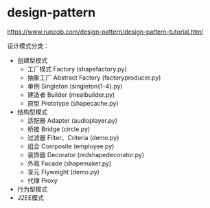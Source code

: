 # design-pattern
https://www.runoob.com/design-pattern/design-pattern-tutorial.html


设计模式分类：
* 创建型模式
    * 工厂模式 Factory (shapefactory.py)
    * 抽象工厂 Abstract Factory (factoryproducer.py)
    * 单例 Singleton (singleton{1-4}.py)
    * 建造者 Builder (mealbuilder.py)
    * 原型 Prototype (shapecache.py)
* 结构型模式
    * 适配器 Adapter (audioplayer.py)
    * 桥接 Bridge (circle.py)
    * 过滤器 Filter、Criteria (demo.py)
    * 组合 Composite (employee.py)
    * 装饰器 Decorator (redshapedecorator.py)
    * 外观 Facade (shapemaker.py)
    * 享元 Flyweight (demo.py)
    * 代理 Proxy
* 行为型模式
* J2EE模式